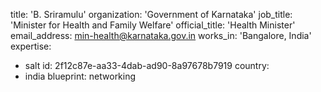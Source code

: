title: 'B. Sriramulu'
organization: 'Government of Karnataka'
job_title: 'Minister for Health and Family Welfare'
official_title: 'Health Minister'
email_address: min-health@karnataka.gov.in
works_in: 'Bangalore, India'
expertise:
  - salt
id: 2f12c87e-aa33-4dab-ad90-8a97678b7919
country:
  - india
blueprint: networking
